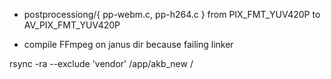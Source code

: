 - postprocessiong/{ pp-webm.c, pp-h264.c }
from PIX_FMT_YUV420P to AV_PIX_FMT_YUV420P

- compile FFmpeg  on janus dir because failing linker



rsync -ra --exclude 'vendor' /app/akb_new /